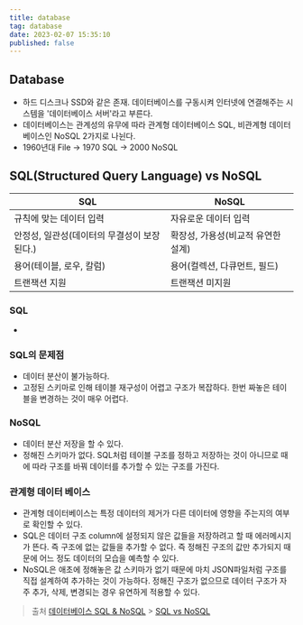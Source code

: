 ```yaml
---
title: database
tag: database
date: 2023-02-07 15:35:10
published: false
---
```


## Database

- 하드 디스크나 SSD와 같은 존재. 데이터베이스를 구동시켜 인터넷에 연결해주는 시스템을 '데이터베이스 서버'라고 부른다.
- 데이터베이스는 관계성의 유무에 따라 관계형 데이터베이스 SQL, 비관계형 데이터 베이스인 NoSQL 2가지로 나뉜다.
- 1960년대 File -> 1970 SQL -> 2000 NoSQL

## SQL(Structured Query Language) vs NoSQL

<div class="table-wrapper">

| SQL                                         | NoSQL                              |
| ------------------------------------------- | ---------------------------------- |
| 규칙에 맞는 데이터 입력                     | 자유로운 데이터 입력               |
| 안정성, 일관성(데이터의 무결성이 보장된다.) | 확장성, 가용성(비교적 유연한 설계) |
| 용어(테이블, 로우, 칼럼)                    | 용어(컬렉션, 다큐먼트, 필드)       |
| 트랜잭션 지원                               | 트랜잭션 미지원                    |

</div>

### SQL

-

### SQL의 문제점

- 데이터 분산이 불가능하다.
- 고정된 스키마로 인해 테이블 재구성이 어렵고 구조가 복잡하다. 한번 짜놓은 테이블을 변경하는 것이 매우 어렵다.

### NoSQL

- 데이터 분산 저장을 할 수 있다.
- 정해진 스키마가 없다. SQL처럼 테이블 구조를 정하고 저장하는 것이 아니므로 때에 따라 구조를 바꿔 데이터를 추가할 수 있는 구조를 가진다.

### 관계형 데이터 베이스

- 관계형 데이터베이스는 특정 데이터의 제거가 다른 데이터에 영향을 주는지의 여부로 확인할 수 있다.
- SQL은 데이터 구조 column에 설정되지 않은 값들을 저장하려고 할 때 에러메시지가 뜬다. 즉 구조에 없는 값들을 추가할 수 없다. 즉 정해진 구조의 값만 추가되지 때문에 어느 정도 데이터의 모습을 예측할 수 있다.
- NoSQL은 애초에 정해놓은 값 스키마가 없기 때문에 마치 JSON파일처럼 구조를 직접 설계하여 추가하는 것이 가능하다. 정해진 구조가 없으므로 데이터 구조가 자주 추가, 삭제, 변경되는 경우 유연하게 적용할 수 있다.

> 출처
> [데이터베이스 SQL & NoSQL](https://velog.io/@yejinh/%EB%8D%B0%EC%9D%B4%ED%84%B0%EB%B2%A0%EC%9D%B4%EC%8A%A4-SQL-NoSQL-pkk4zdy3au) > [SQL vs NoSQL](https://minnnji23.tistory.com/31)

